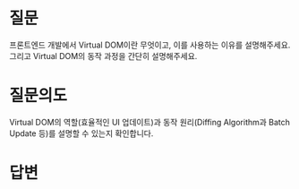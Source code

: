 # 질문
프론트엔드 개발에서 Virtual DOM이란 무엇이고, 이를 사용하는 이유를 설명해주세요. 그리고 Virtual DOM의 동작 과정을 간단히 설명해주세요.

# 질문의도
Virtual DOM의 역할(효율적인 UI 업데이트)과 동작 원리(Diffing Algorithm과 Batch Update 등)를 설명할 수 있는지 확인합니다.

# 답변
